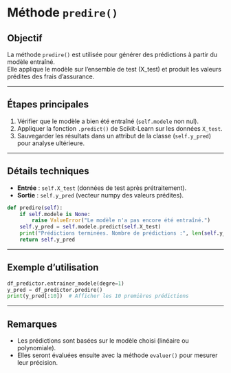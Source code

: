 # Méthode `predire()`

## Objectif
La méthode `predire()` est utilisée pour générer des prédictions à partir du modèle entraîné.  
Elle applique le modèle sur l’ensemble de test (X_test) et produit les valeurs prédites des frais d’assurance.

---

## Étapes principales
1. Vérifier que le modèle a bien été entraîné (`self.modele` non nul).
2. Appliquer la fonction `.predict()` de Scikit-Learn sur les données `X_test`.
3. Sauvegarder les résultats dans un attribut de la classe (`self.y_pred`) pour analyse ultérieure.

---

## Détails techniques
- **Entrée** : `self.X_test` (données de test après prétraitement).
- **Sortie** : `self.y_pred` (vecteur numpy des valeurs prédites).

```python
def predire(self):
    if self.modele is None:
        raise ValueError("Le modèle n'a pas encore été entraîné.")
    self.y_pred = self.modele.predict(self.X_test)
    print("Prédictions terminées. Nombre de prédictions :", len(self.y_pred))
    return self.y_pred
```

---

## Exemple d’utilisation
```python
df_predictor.entrainer_modele(degre=1)
y_pred = df_predictor.predire()
print(y_pred[:10])  # Afficher les 10 premières prédictions
```

---

## Remarques
- Les prédictions sont basées sur le modèle choisi (linéaire ou polynomiale).
- Elles seront évaluées ensuite avec la méthode `evaluer()` pour mesurer leur précision.

